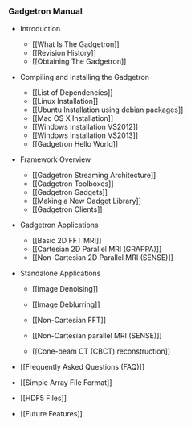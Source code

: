 ### Gadgetron Manual

* Introduction
    * [[What Is The Gadgetron]]
    * [[Revision History]]
    * [[Obtaining The Gadgetron]]

* Compiling and Installing the Gadgetron
    * [[List of Dependencies]]
    * [[Linux Installation]]
    * [[Ubuntu Installation using debian packages]]
    * [[Mac OS X Installation]]
    * [[Windows Installation VS2012]]
    * [[Windows Installation VS2013]]
    * [[Gadgetron Hello World]]

* Framework Overview
    * [[Gadgetron Streaming Architecture]]
    * [[Gadgetron Toolboxes]]
    * [[Gadgetron Gadgets]]
    * [[Making a New Gadget Library]]
    * [[Gadgetron Clients]]

* Gadgetron Applications
    * [[Basic 2D FFT MRI]]
    * [[Cartesian 2D Parallel MRI (GRAPPA)]]
    * [[Non-Cartesian 2D Parallel MRI (SENSE)]]

* Standalone Applications
    * [[Image Denoising]]
    * [[Image Deblurring]]

    * [[Non-Cartesian FFT]]
    * [[Non-Cartesian parallel MRI (SENSE)]]
    * [[Cone-beam CT (CBCT) reconstruction]]

* [[Frequently Asked Questions (FAQ)]]

* [[Simple Array File Format]]

* [[HDF5 Files]]

* [[Future Features]]